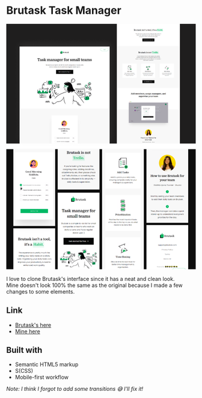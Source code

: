 # Brutask Task Manager

![On Desktop](./assets/ui-preview/ui-clone-preview-on-desktop.png "On Desktop") ![On Mobile](./assets/ui-preview/ui-clone-preview-on-mobile.png "On Mobile")  

I love to clone Brutask's interface since it has a neat and clean look.  
Mine doesn't look 100% the same as the original because I made a few changes to some elements.

## Link
* [Brutask's here](https://brutask.com)  
* [Mine here](https://faraiden-brutask-ui-clone.netlify.app/)

## Built with

- Semantic HTML5 markup
- S(CSS)
- Mobile-first workflow

*Note: I think I forgot to add some transitions 😅 I'll fix it!*
